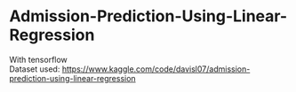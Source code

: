 # Admission-Prediction-Using-Linear-Regression
With tensorflow\
Dataset used: https://www.kaggle.com/code/davisl07/admission-prediction-using-linear-regression
